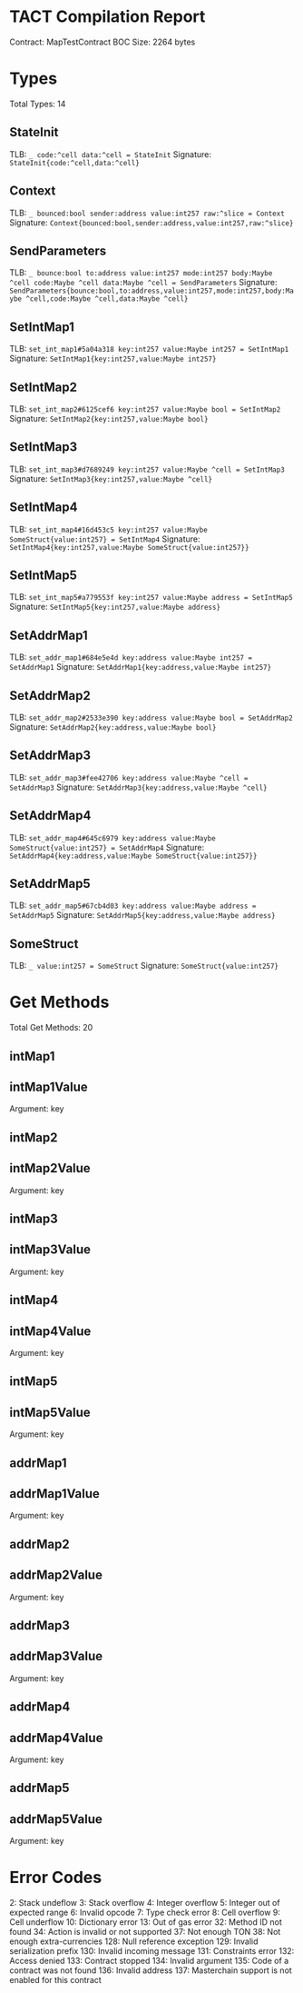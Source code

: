 # TACT Compilation Report
Contract: MapTestContract
BOC Size: 2264 bytes

# Types
Total Types: 14

## StateInit
TLB: `_ code:^cell data:^cell = StateInit`
Signature: `StateInit{code:^cell,data:^cell}`

## Context
TLB: `_ bounced:bool sender:address value:int257 raw:^slice = Context`
Signature: `Context{bounced:bool,sender:address,value:int257,raw:^slice}`

## SendParameters
TLB: `_ bounce:bool to:address value:int257 mode:int257 body:Maybe ^cell code:Maybe ^cell data:Maybe ^cell = SendParameters`
Signature: `SendParameters{bounce:bool,to:address,value:int257,mode:int257,body:Maybe ^cell,code:Maybe ^cell,data:Maybe ^cell}`

## SetIntMap1
TLB: `set_int_map1#5a04a318 key:int257 value:Maybe int257 = SetIntMap1`
Signature: `SetIntMap1{key:int257,value:Maybe int257}`

## SetIntMap2
TLB: `set_int_map2#6125cef6 key:int257 value:Maybe bool = SetIntMap2`
Signature: `SetIntMap2{key:int257,value:Maybe bool}`

## SetIntMap3
TLB: `set_int_map3#d7689249 key:int257 value:Maybe ^cell = SetIntMap3`
Signature: `SetIntMap3{key:int257,value:Maybe ^cell}`

## SetIntMap4
TLB: `set_int_map4#16d453c5 key:int257 value:Maybe SomeStruct{value:int257} = SetIntMap4`
Signature: `SetIntMap4{key:int257,value:Maybe SomeStruct{value:int257}}`

## SetIntMap5
TLB: `set_int_map5#a779553f key:int257 value:Maybe address = SetIntMap5`
Signature: `SetIntMap5{key:int257,value:Maybe address}`

## SetAddrMap1
TLB: `set_addr_map1#684e5e4d key:address value:Maybe int257 = SetAddrMap1`
Signature: `SetAddrMap1{key:address,value:Maybe int257}`

## SetAddrMap2
TLB: `set_addr_map2#2533e390 key:address value:Maybe bool = SetAddrMap2`
Signature: `SetAddrMap2{key:address,value:Maybe bool}`

## SetAddrMap3
TLB: `set_addr_map3#fee42706 key:address value:Maybe ^cell = SetAddrMap3`
Signature: `SetAddrMap3{key:address,value:Maybe ^cell}`

## SetAddrMap4
TLB: `set_addr_map4#645c6979 key:address value:Maybe SomeStruct{value:int257} = SetAddrMap4`
Signature: `SetAddrMap4{key:address,value:Maybe SomeStruct{value:int257}}`

## SetAddrMap5
TLB: `set_addr_map5#67cb4d03 key:address value:Maybe address = SetAddrMap5`
Signature: `SetAddrMap5{key:address,value:Maybe address}`

## SomeStruct
TLB: `_ value:int257 = SomeStruct`
Signature: `SomeStruct{value:int257}`

# Get Methods
Total Get Methods: 20

## intMap1

## intMap1Value
Argument: key

## intMap2

## intMap2Value
Argument: key

## intMap3

## intMap3Value
Argument: key

## intMap4

## intMap4Value
Argument: key

## intMap5

## intMap5Value
Argument: key

## addrMap1

## addrMap1Value
Argument: key

## addrMap2

## addrMap2Value
Argument: key

## addrMap3

## addrMap3Value
Argument: key

## addrMap4

## addrMap4Value
Argument: key

## addrMap5

## addrMap5Value
Argument: key

# Error Codes
2: Stack undeflow
3: Stack overflow
4: Integer overflow
5: Integer out of expected range
6: Invalid opcode
7: Type check error
8: Cell overflow
9: Cell underflow
10: Dictionary error
13: Out of gas error
32: Method ID not found
34: Action is invalid or not supported
37: Not enough TON
38: Not enough extra-currencies
128: Null reference exception
129: Invalid serialization prefix
130: Invalid incoming message
131: Constraints error
132: Access denied
133: Contract stopped
134: Invalid argument
135: Code of a contract was not found
136: Invalid address
137: Masterchain support is not enabled for this contract